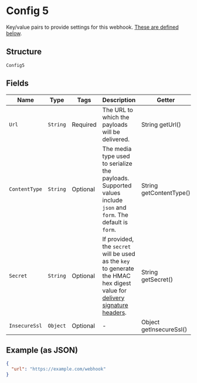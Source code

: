 
# Config 5

Key/value pairs to provide settings for this webhook. [These are defined below](https://docs.github.com/rest/reference/orgs#update-hook-config-params).

## Structure

`Config5`

## Fields

| Name | Type | Tags | Description | Getter | Setter |
|  --- | --- | --- | --- | --- | --- |
| `Url` | `String` | Required | The URL to which the payloads will be delivered. | String getUrl() | setUrl(String url) |
| `ContentType` | `String` | Optional | The media type used to serialize the payloads. Supported values include `json` and `form`. The default is `form`. | String getContentType() | setContentType(String contentType) |
| `Secret` | `String` | Optional | If provided, the `secret` will be used as the `key` to generate the HMAC hex digest value for [delivery signature headers](https://docs.github.com/webhooks/event-payloads/#delivery-headers). | String getSecret() | setSecret(String secret) |
| `InsecureSsl` | `Object` | Optional | - | Object getInsecureSsl() | setInsecureSsl(Object insecureSsl) |

## Example (as JSON)

```json
{
  "url": "https://example.com/webhook"
}
```

